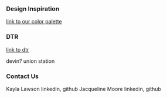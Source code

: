 <!-- basic description -->

<!-- gifs -->

<!-- cloning down repo instructions -->

<!-- techs used -->

<!-- learning goals -->
<!-- - testing (specify mocha and chai)
- gif of test passing -->

### Design Inspiration
[link to our color palette](https://www.color-hex.com/color-palette/73403)

<!-- ### Wireframe: 
![LandingPage](https://user-images.githubusercontent.com/37053236/54728073-29567480-4b41-11e9-8d9d-f7b2155b154c.png)

![GameBoard](https://user-images.githubusercontent.com/37053236/54728072-29567480-4b41-11e9-80f3-44b12c2bf8c0.png) -->

<!-- screenshot of original rubric -->

### DTR
[link to dtr](https://gist.github.com/jacquelinebelle/fbc58bb9ac3a3be963cbcbdc995d4410)

<!-- contributors -->
devin?
union station

<!-- contact us -->
### Contact Us
Kayla Lawson linkedin, github
Jacqueline Moore linkedin, github

<!-- Reference to Issues f-->
